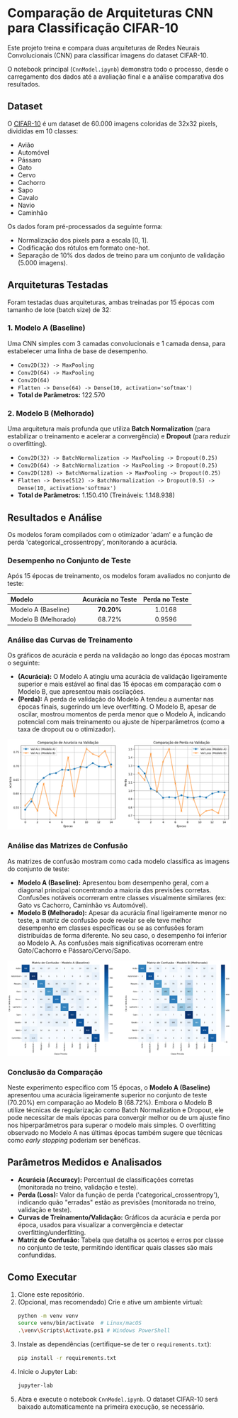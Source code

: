 # Comparação de Arquiteturas CNN para Classificação CIFAR-10

Este projeto treina e compara duas arquiteturas de Redes Neurais Convolucionais (CNN) para classificar imagens do dataset CIFAR-10.

O notebook principal (`CnnModel.ipynb`) demonstra todo o processo, desde o carregamento dos dados até a avaliação final e a análise comparativa dos resultados.

## Dataset

O [CIFAR-10](https://www.cs.toronto.edu/~kriz/cifar.html) é um dataset de 60.000 imagens coloridas de 32x32 pixels, divididas em 10 classes:
* Avião
* Automóvel
* Pássaro
* Gato
* Cervo
* Cachorro
* Sapo
* Cavalo
* Navio
* Caminhão

Os dados foram pré-processados da seguinte forma:
* Normalização dos pixels para a escala [0, 1].
* Codificação dos rótulos em formato one-hot.
* Separação de 10% dos dados de treino para um conjunto de validação (5.000 imagens).

## Arquiteturas Testadas

Foram testadas duas arquiteturas, ambas treinadas por 15 épocas com tamanho de lote (batch size) de 32:

### 1. Modelo A (Baseline)
Uma CNN simples com 3 camadas convolucionais e 1 camada densa, para estabelecer uma linha de base de desempenho.
* `Conv2D(32) -> MaxPooling`
* `Conv2D(64) -> MaxPooling`
* `Conv2D(64)`
* `Flatten -> Dense(64) -> Dense(10, activation='softmax')`
* **Total de Parâmetros:** 122.570

### 2. Modelo B (Melhorado)
Uma arquitetura mais profunda que utiliza **Batch Normalization** (para estabilizar o treinamento e acelerar a convergência) e **Dropout** (para reduzir o overfitting).
* `Conv2D(32) -> BatchNormalization -> MaxPooling -> Dropout(0.25)`
* `Conv2D(64) -> BatchNormalization -> MaxPooling -> Dropout(0.25)`
* `Conv2D(128) -> BatchNormalization -> MaxPooling -> Dropout(0.25)`
* `Flatten -> Dense(512) -> BatchNormalization -> Dropout(0.5) -> Dense(10, activation='softmax')`
* **Total de Parâmetros:** 1.150.410 (Treináveis: 1.148.938)

## Resultados e Análise

Os modelos foram compilados com o otimizador 'adam' e a função de perda 'categorical_crossentropy', monitorando a acurácia.

### Desempenho no Conjunto de Teste
Após 15 épocas de treinamento, os modelos foram avaliados no conjunto de teste:

| Modelo             | Acurácia no Teste | Perda no Teste |
| :----------------- | :---------------: | :------------: |
| Modelo A (Baseline) | **70.20%** | 1.0168         |
| Modelo B (Melhorado)| 68.72%        | 0.9596         |

### Análise das Curvas de Treinamento
Os gráficos de acurácia e perda na validação ao longo das épocas mostram o seguinte:

* **(Acurácia):** O Modelo A atingiu uma acurácia de validação ligeiramente superior e mais estável ao final das 15 épocas em comparação com o Modelo B, que apresentou mais oscilações.
* **(Perda):** A perda de validação do Modelo A tendeu a aumentar nas épocas finais, sugerindo um leve overfitting. O Modelo B, apesar de oscilar, mostrou momentos de perda menor que o Modelo A, indicando potencial com mais treinamento ou ajuste de hiperparâmetros (como a taxa de dropout ou o otimizador).

![Comparação Acurácia e Perda](comparacaoAcuraciaePerda.png)

### Análise das Matrizes de Confusão
As matrizes de confusão mostram como cada modelo classifica as imagens do conjunto de teste:

* **Modelo A (Baseline):** Apresentou bom desempenho geral, com a diagonal principal concentrando a maioria das previsões corretas. Confusões notáveis ocorreram entre classes visualmente similares (ex: Gato vs Cachorro, Caminhão vs Automóvel).
* **Modelo B (Melhorado):** Apesar da acurácia final ligeiramente menor no teste, a matriz de confusão pode revelar se ele teve melhor desempenho em classes específicas ou se as confusões foram distribuídas de forma diferente. No seu caso, o desempenho foi inferior ao Modelo A. As confusões mais significativas ocorreram entre Gato/Cachorro e Pássaro/Cervo/Sapo.

![Comparação Matrizes de Confusão](MatrizesDeConfusao.png)

### Conclusão da Comparação
Neste experimento específico com 15 épocas, o **Modelo A (Baseline)** apresentou uma acurácia ligeiramente superior no conjunto de teste (70.20%) em comparação ao Modelo B (68.72%). Embora o Modelo B utilize técnicas de regularização como Batch Normalization e Dropout, ele pode necessitar de mais épocas para convergir melhor ou de um ajuste fino nos hiperparâmetros para superar o modelo mais simples. O overfitting observado no Modelo A nas últimas épocas também sugere que técnicas como *early stopping* poderiam ser benéficas.

## Parâmetros Medidos e Analisados

* **Acurácia (Accuracy):** Percentual de classificações corretas (monitorada no treino, validação e teste).
* **Perda (Loss):** Valor da função de perda ('categorical_crossentropy'), indicando quão "erradas" estão as previsões (monitorada no treino, validação e teste).
* **Curvas de Treinamento/Validação:** Gráficos da acurácia e perda por época, usados para visualizar a convergência e detectar overfitting/underfitting.
* **Matriz de Confusão:** Tabela que detalha os acertos e erros por classe no conjunto de teste, permitindo identificar quais classes são mais confundidas.

## Como Executar

1.  Clone este repositório.
2.  (Opcional, mas recomendado) Crie e ative um ambiente virtual:
    ```bash
    python -m venv venv
    source venv/bin/activate  # Linux/macOS
    .\venv\Scripts\Activate.ps1 # Windows PowerShell
    ```
3.  Instale as dependências (certifique-se de ter o `requirements.txt`):
    ```bash
    pip install -r requirements.txt
    ```
4.  Inicie o Jupyter Lab:
    ```bash
    jupyter-lab
    ```
5.  Abra e execute o notebook `CnnModel.ipynb`. O dataset CIFAR-10 será baixado automaticamente na primeira execução, se necessário.
